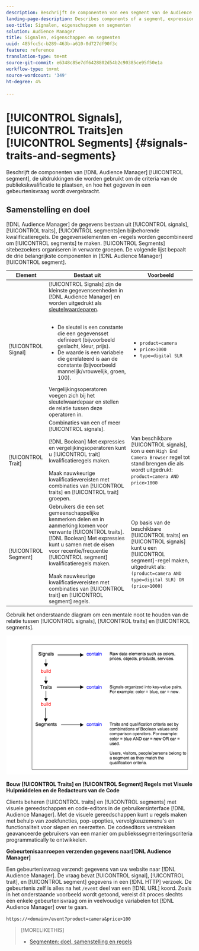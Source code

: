 ```yaml
---
description: Beschrijft de componenten van een segment van de Audience Manager, de uitdrukkingen die worden gebruikt om de criteria van de publiekskwalificatie te plaatsen, en hoe het gegeven in een gebeurtenisvraag wordt overgebracht.
landing-page-description: Describes components of a segment, expressions used to set audience qualification criteria, and how data is transmitted.
seo-title: Signalen, eigenschappen en segmenten
solution: Audience Manager
title: Signalen, eigenschappen en segmenten
uuid: 485fcc5c-b289-463b-a610-0d727df90f3c
feature: reference
translation-type: tm+mt
source-git-commit: e6348c85e7df6428802d54b2c90385ce95f50e1a
workflow-type: tm+mt
source-wordcount: '349'
ht-degree: 4%

---
```



# [!UICONTROL Signals],  [!UICONTROL Traits]en  [!UICONTROL Segments] {#signals-traits-and-segments}

Beschrijft de componenten van [!DNL Audience Manager] [!UICONTROL segment], de uitdrukkingen die worden gebruikt om de criteria van de publiekskwalificatie te plaatsen, en hoe het gegeven in een gebeurtenisvraag wordt overgebracht.

## Samenstelling en doel

[!DNL Audience Manager] de gegevens bestaan uit  [!UICONTROL signals],  [!UICONTROL traits],  [!UICONTROL segments]en bijbehorende kwalificatieregels. De gegevenselementen en -regels worden gecombineerd om [!UICONTROL segments] te maken. [!UICONTROL Segments] sitebezoekers organiseren in verwante groepen. De volgende lijst bepaalt de drie belangrijkste componenten in [!DNL Audience Manager] [!UICONTROL segment].

| Element | Bestaat uit | Voorbeeld |
|---|---|---|
| [!UICONTROL Signal] | [!UICONTROL Signals] zijn de kleinste gegevenseenheden in  [!DNL Audience Manager] en worden uitgedrukt als  [sleutelwaardeparen](../reference/key-value-pairs-explained.md).<br><br><ul><li>De sleutel is een constante die een gegevensset definieert (bijvoorbeeld geslacht, kleur, prijs).</li><li>De waarde is een variabele die gerelateerd is aan de constante (bijvoorbeeld mannelijk/vrouwelijk, groen, 100).</li></ul>Vergelijkingsoperatoren voegen zich bij het sleutelwaardepaar en stellen de relatie tussen deze operatoren in. | <ul><li>`product=camera`</li><li>`price>1000`</li><li>`type=digital SLR`</li></ul> |
| [!UICONTROL Trait] | Combinaties van een of meer [!UICONTROL signals].<br><br> [!DNL Boolean] Met expressies en vergelijkingsoperatoren kunt u  [!UICONTROL trait] kwalificatieregels maken. <br><br>Maak nauwkeurige kwalificatievereisten met combinaties van  [!UICONTROL traits] en  [!UICONTROL trait] groepen. | Van beschikbare [!UICONTROL signals], kon u een `High End Camera Browser` regel tot stand brengen die als wordt uitgedrukt: `product=camera AND price>1000` |
| [!UICONTROL Segment] | Gebruikers die een set gemeenschappelijke kenmerken delen en in aanmerking komen voor verwante [!UICONTROL traits]. [!DNL Boolean] Met expressies kunt u samen met de eisen voor recentie/frequentie  [!UICONTROL segment] kwalificatieregels maken.<br><br> Maak nauwkeurige kwalificatievereisten met combinaties van  [!UICONTROL trait] en  [!UICONTROL segment] regels. | Op basis van de beschikbare [!UICONTROL traits] en [!UICONTROL signals] kunt u een [!UICONTROL segment]-regel maken, uitgedrukt als:`(product=camera AND type=digital SLR) OR (price>1000)` |

Gebruik het onderstaande diagram om een mentale noot te houden van de relatie tussen [!UICONTROL signals], [!UICONTROL traits] en [!UICONTROL segments].

![](assets/signals-traits-segments.png)

**Bouw  [!UICONTROL Traits] en  [!UICONTROL Segment] Regels met Visuele Hulpmiddelen en de Redacteurs van de Code**

Clients beheren [!UICONTROL traits] en [!UICONTROL segments] met visuele gereedschappen en code-editors in de gebruikersinterface [!DNL Audience Manager]. Met de visuele gereedschappen kunt u regels maken met behulp van zoekfuncties, pop-upopties, vervolgkeuzemenu&#39;s en functionaliteit voor slepen en neerzetten. De codeeditors verstrekken geavanceerde gebruikers van een manier om publiekssegmenteringscriteria programmatically te ontwikkelen.

**Gebeurtenisaanroepen verzenden gegevens naar[!DNL Audience Manager]**

Een gebeurtenisvraag verzendt gegevens van uw website naar [!DNL Audience Manager]. De vraag bevat [!UICONTROL signal], [!UICONTROL trait], en [!UICONTROL segment] gegevens in een [!DNL HTTP] verzoek. De gebeurtenis zelf is alles na het `/event` deel van een [!DNL URL] koord. Zoals in het onderstaande voorbeeld wordt getoond, vereist dit proces slechts één enkele gebeurtenisvraag om in veelvoudige variabelen tot [!DNL Audience Manager] over te gaan.

`https://<domain>/event?product=camera&price>100`

>[!MORELIKETHIS]
>
>* [Segmenten: doel, samenstelling en regels](../features/segments/segments-purpose.md)

